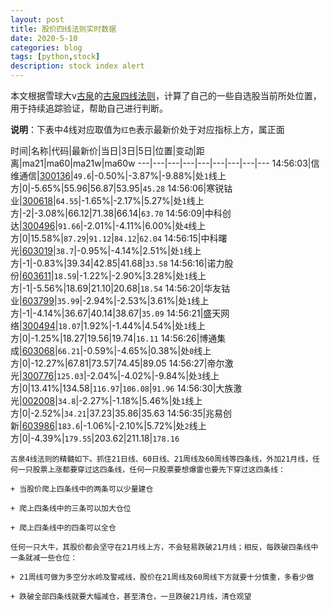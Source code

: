 ```yaml
---
layout: post
title: 股价四线法则实时数据
date: 2020-5-10
categories: blog
tags: [python,stock]
description: stock index alert
---
```



本文根据雪球大v[古泉](https://xueqiu.com/u/7148646888)的[古泉四线法则](https://xueqiu.com/7148646888/130498192)，计算了自己的一些自选股当前所处位置，用于持续追踪验证，帮助自己进行判断。

**说明**：下表中4线对应取值为`红色`表示最新价处于对应指标上方，属正面

时间|名称|代码|最新价|当日|3日|5日|位置|变动|距离|ma21|ma60|ma21w|ma60w
---|---|---|---|---|---|---|---|---
14:56:03|信维通信|[300136](https://xueqiu.com/S/SZ300136)|`49.6`|-0.50%|-3.87%|-9.88%|处`1`线上方|0|-5.65%|55.96|56.87|53.95|`45.28`
14:56:06|寒锐钴业|[300618](https://xueqiu.com/S/SZ300618)|`64.55`|-1.65%|-2.17%|5.27%|处`1`线上方|-2|-3.08%|66.12|71.38|66.14|`63.70`
14:56:09|中科创达|[300496](https://xueqiu.com/S/SZ300496)|`91.66`|-2.01%|-4.11%|6.00%|处`4`线上方|0|15.58%|`87.29`|`91.12`|`84.12`|`62.04`
14:56:15|中科曙光|[603019](https://xueqiu.com/S/SH603019)|`38.7`|-0.95%|-4.14%|2.51%|处`1`线上方|-1|-0.83%|39.34|42.85|41.68|`33.58`
14:56:16|诺力股份|[603611](https://xueqiu.com/S/SH603611)|`18.59`|-1.22%|-2.90%|3.28%|处`1`线上方|-1|-5.56%|18.69|21.10|20.68|`18.54`
14:56:20|华友钴业|[603799](https://xueqiu.com/S/SH603799)|`35.99`|-2.94%|-2.53%|3.61%|处`1`线上方|-1|-4.14%|36.67|40.14|38.67|`35.09`
14:56:21|盛天网络|[300494](https://xueqiu.com/S/SZ300494)|`18.07`|1.92%|-1.44%|4.54%|处`1`线上方|0|-1.25%|18.27|19.56|19.74|`16.11`
14:56:26|博通集成|[603068](https://xueqiu.com/S/SH603068)|`66.21`|-0.59%|-4.65%|0.38%|处`0`线上方|0|-12.27%|67.81|73.57|74.45|89.05
14:56:27|帝尔激光|[300776](https://xueqiu.com/S/SZ300776)|`125.03`|-2.04%|-4.02%|-9.84%|处`3`线上方|0|13.41%|134.58|`116.97`|`106.08`|`91.96`
14:56:30|大族激光|[002008](https://xueqiu.com/S/SZ002008)|`34.8`|-2.27%|-1.18%|5.46%|处`1`线上方|0|-2.52%|`34.21`|37.23|35.86|35.63
14:56:35|兆易创新|[603986](https://xueqiu.com/S/SH603986)|`183.6`|-1.06%|-2.10%|5.72%|处`2`线上方|0|-4.39%|`179.55`|203.62|211.18|`178.16`

```
古泉4线法则的精髓如下。抓住21日线、60日线、21周线及60周线等四条线，外加21月线，任何一只股票上涨都要穿过这四条线，任何一只股票要想爆雷也要先下穿过这四条线：

+ 当股价爬上四条线中的两条可以少量建仓

+ 爬上四条线中的三条可以加大仓位

+ 爬上四条线中的四条可以全仓

任何一只大牛，其股价都会坚守在21月线上方，不会轻易跌破21月线；相反，每跌破四条线中一条就减一些仓位：

+ 21周线可做为多空分水岭及警戒线，股价在21周线及60周线下方就要十分慎重，多看少做

+ 跌破全部四条线就要大幅减仓，甚至清仓，一旦跌破21月线，清仓观望
```
